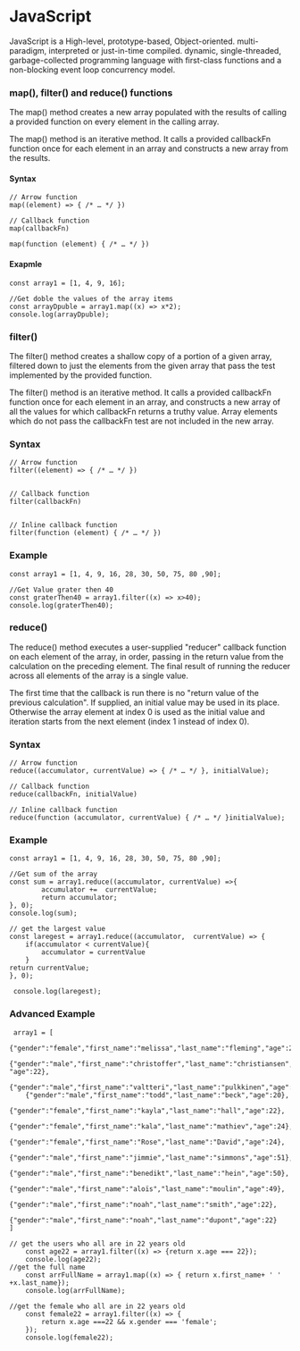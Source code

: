 # JavaScript
JavaScript is a High-level, prototype-based, Object-oriented. multi-paradigm, interpreted or just-in-time compiled. dynamic, single-threaded, garbage-collected programming language with first-class functions and a non-blocking event loop concurrency model.

### map(), filter() and reduce() functions
The map() method creates a new array populated with the results of calling a provided function on every element in the calling array.

The map() method is an iterative method. It calls a provided callbackFn function once for each element in an array and constructs a new array from the results.
 #### Syntax
    // Arrow function
    map((element) => { /* … */ })

    // Callback function
    map(callbackFn)

    map(function (element) { /* … */ })
    
#### Exapmle
    const array1 = [1, 4, 9, 16];

    //Get doble the values of the array items
    const arrayDpuble = array1.map((x) => x*2);
    console.log(arrayDpuble);

### filter()
The filter() method creates a shallow copy of a portion of a given array, 
filtered down to just the elements from the given array that pass the test implemented by the provided function.

The filter() method is an iterative method. It calls a provided callbackFn function once for each element in an array, and constructs a new array of all the values for which callbackFn returns a truthy value. Array elements which do not pass the callbackFn test are not included in the new array.

### Syntax
    // Arrow function
    filter((element) => { /* … */ })
   

    // Callback function
    filter(callbackFn)
   

    // Inline callback function
    filter(function (element) { /* … */ })
    
### Example

    const array1 = [1, 4, 9, 16, 28, 30, 50, 75, 80 ,90];

    //Get Value grater then 40
    const graterThen40 = array1.filter((x) => x>40);
    console.log(graterThen40);

   

### reduce()
The reduce() method executes a user-supplied "reducer" callback function on each element of the array, in order, passing in the return value from the calculation on the preceding element. The final result of running the reducer across all elements of the array is a single value.

The first time that the callback is run there is no "return value of the previous calculation". If supplied, an initial value may be used in its place. Otherwise the array element at index 0 is used as the initial value and iteration starts from the next element (index 1 instead of index 0).

### Syntax

    // Arrow function
    reduce((accumulator, currentValue) => { /* … */ }, initialValue);   

    // Callback function    
    reduce(callbackFn, initialValue)

    // Inline callback function
    reduce(function (accumulator, currentValue) { /* … */ }initialValue);
    
### Example

    const array1 = [1, 4, 9, 16, 28, 30, 50, 75, 80 ,90];

    //Get sum of the array
    const sum = array1.reduce((accumulator, currentValue) =>{
            accumulator +=  currentValue;
            return accumulator;
    }, 0);
    console.log(sum);

    // get the largest value
    const laregest = array1.reduce((accumulator,  currentValue) => {
        if(accumulator < currentValue){
            accumulator = currentValue
        }
    return currentValue;
    }, 0);

     console.log(laregest);

### Advanced Example
     array1 = [
        {"gender":"female","first_name":"melissa","last_name":"fleming","age":22},
        {"gender":"male","first_name":"christoffer","last_name":"christiansen",  "age":22},
        {"gender":"male","first_name":"valtteri","last_name":"pulkkinen","age":21},
        {"gender":"male","first_name":"todd","last_name":"beck","age":20},
        {"gender":"female","first_name":"kayla","last_name":"hall","age":22},
        {"gender":"female","first_name":"kala","last_name":"mathiev","age":24},
        {"gender":"female","first_name":"Rose","last_name":"David","age":24},
        {"gender":"male","first_name":"jimmie","last_name":"simmons","age":51},
        {"gender":"male","first_name":"benedikt","last_name":"hein","age":50},
        {"gender":"male","first_name":"aloïs","last_name":"moulin","age":49},
        {"gender":"male","first_name":"noah","last_name":"smith","age":22},
        {"gender":"male","first_name":"noah","last_name":"dupont","age":22}
    ]

    // get the users who all are in 22 years old
        const age22 = array1.filter((x) => {return x.age === 22});
        console.log(age22);
    //get the full name 
        const arrFullName = array1.map((x) => { return x.first_name+ ' ' +x.last_name});
        console.log(arrFullName);
    
    //get the female who all are in 22 years old
        const female22 = array1.filter((x) => {
            return x.age ===22 && x.gender === 'female';
        });
        console.log(female22);